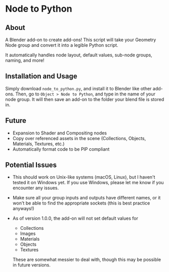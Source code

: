 # Node to Python
## About
A Blender add-on to create add-ons! This script will take your Geometry Node group and convert it into a legible Python script.

It automatically handles node layout, default values, sub-node groups, naming, and more! 

## Installation and Usage
Simply download `node_to_python.py`, and install it to Blender like other add-ons. Then, go to `Object > Node to Python`, and type in the name of your node group. It will then save an add-on to the folder your blend file is stored in.

## Future
* Expansion to Shader and Compositing nodes
* Copy over referenced assets in the scene (Collections, Objects, Materials, Textures, etc.)
* Automatically format code to be PIP compliant

## Potential Issues
* This should work on Unix-like systems (macOS, Linux), but I haven't tested it on Windows yet. If you use Windows, please let me know if you encounter any issues. 
* Make sure all your group inputs and outputs have different names, or it won't be able to find the appropriate sockets (this is best practice anyways!)
* As of version 1.0.0, the add-on will not set default values for
    * Collections
    * Images
    * Materials
    * Objects
    * Textures

    These are somewhat messier to deal with, though this may be possible in future versions.